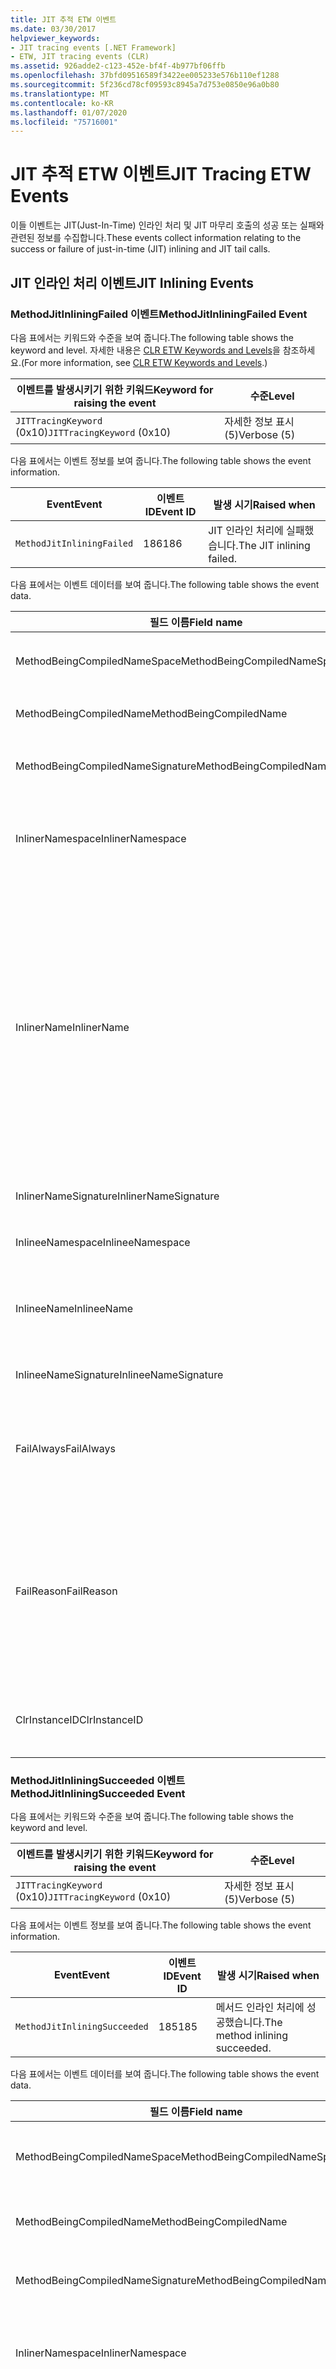 ```yaml
---
title: JIT 추적 ETW 이벤트
ms.date: 03/30/2017
helpviewer_keywords:
- JIT tracing events [.NET Framework]
- ETW, JIT tracing events (CLR)
ms.assetid: 926adde2-c123-452e-bf4f-4b977bf06ffb
ms.openlocfilehash: 37bfd09516589f3422ee005233e576b110ef1288
ms.sourcegitcommit: 5f236cd78cf09593c8945a7d753e0850e96a0b80
ms.translationtype: MT
ms.contentlocale: ko-KR
ms.lasthandoff: 01/07/2020
ms.locfileid: "75716001"
---
```

# <a name="jit-tracing-etw-events"></a><span data-ttu-id="551b5-102">JIT 추적 ETW 이벤트</span><span class="sxs-lookup"><span data-stu-id="551b5-102">JIT Tracing ETW Events</span></span>
<span data-ttu-id="551b5-103">이들 이벤트는 JIT(Just-In-Time) 인라인 처리 및 JIT 마무리 호출의 성공 또는 실패와 관련된 정보를 수집합니다.</span><span class="sxs-lookup"><span data-stu-id="551b5-103">These events collect information relating to the success or failure of just-in-time (JIT) inlining and JIT tail calls.</span></span>

## <a name="jit-inlining-events"></a><span data-ttu-id="551b5-104">JIT 인라인 처리 이벤트</span><span class="sxs-lookup"><span data-stu-id="551b5-104">JIT Inlining Events</span></span>

### <a name="methodjitinliningfailed-event"></a><span data-ttu-id="551b5-105">MethodJitInliningFailed 이벤트</span><span class="sxs-lookup"><span data-stu-id="551b5-105">MethodJitInliningFailed Event</span></span>
 <span data-ttu-id="551b5-106">다음 표에서는 키워드와 수준을 보여 줍니다.</span><span class="sxs-lookup"><span data-stu-id="551b5-106">The following table shows the keyword and level.</span></span> <span data-ttu-id="551b5-107">자세한 내용은 [CLR ETW Keywords and Levels](clr-etw-keywords-and-levels.md)을 참조하세요.</span><span class="sxs-lookup"><span data-stu-id="551b5-107">(For more information, see [CLR ETW Keywords and Levels](clr-etw-keywords-and-levels.md).)</span></span>  
  
|<span data-ttu-id="551b5-108">이벤트를 발생시키기 위한 키워드</span><span class="sxs-lookup"><span data-stu-id="551b5-108">Keyword for raising the event</span></span>|<span data-ttu-id="551b5-109">수준</span><span class="sxs-lookup"><span data-stu-id="551b5-109">Level</span></span>|  
|-----------------------------------|-----------|  
|<span data-ttu-id="551b5-110">`JITTracingKeyword` (0x10)</span><span class="sxs-lookup"><span data-stu-id="551b5-110">`JITTracingKeyword` (0x10)</span></span>|<span data-ttu-id="551b5-111">자세한 정보 표시(5)</span><span class="sxs-lookup"><span data-stu-id="551b5-111">Verbose (5)</span></span>|  
  
 <span data-ttu-id="551b5-112">다음 표에서는 이벤트 정보를 보여 줍니다.</span><span class="sxs-lookup"><span data-stu-id="551b5-112">The following table shows the event information.</span></span>  
  
|<span data-ttu-id="551b5-113">Event</span><span class="sxs-lookup"><span data-stu-id="551b5-113">Event</span></span>|<span data-ttu-id="551b5-114">이벤트 ID</span><span class="sxs-lookup"><span data-stu-id="551b5-114">Event ID</span></span>|<span data-ttu-id="551b5-115">발생 시기</span><span class="sxs-lookup"><span data-stu-id="551b5-115">Raised when</span></span>|  
|-----------|--------------|-----------------|  
|`MethodJitInliningFailed`|<span data-ttu-id="551b5-116">186</span><span class="sxs-lookup"><span data-stu-id="551b5-116">186</span></span>|<span data-ttu-id="551b5-117">JIT 인라인 처리에 실패했습니다.</span><span class="sxs-lookup"><span data-stu-id="551b5-117">The JIT inlining failed.</span></span>|  
  
 <span data-ttu-id="551b5-118">다음 표에서는 이벤트 데이터를 보여 줍니다.</span><span class="sxs-lookup"><span data-stu-id="551b5-118">The following table shows the event data.</span></span>  
  
|<span data-ttu-id="551b5-119">필드 이름</span><span class="sxs-lookup"><span data-stu-id="551b5-119">Field name</span></span>|<span data-ttu-id="551b5-120">데이터 형식</span><span class="sxs-lookup"><span data-stu-id="551b5-120">Data type</span></span>|<span data-ttu-id="551b5-121">설명</span><span class="sxs-lookup"><span data-stu-id="551b5-121">Description</span></span>|  
|----------------|---------------|-----------------|  
|<span data-ttu-id="551b5-122">MethodBeingCompiledNameSpace</span><span class="sxs-lookup"><span data-stu-id="551b5-122">MethodBeingCompiledNameSpace</span></span>|<span data-ttu-id="551b5-123">win:UnicodeString</span><span class="sxs-lookup"><span data-stu-id="551b5-123">win:UnicodeString</span></span>|<span data-ttu-id="551b5-124">컴파일되는 메서드의 네임스페이스입니다.</span><span class="sxs-lookup"><span data-stu-id="551b5-124">Namespace of the method that is being compiled.</span></span>|  
|<span data-ttu-id="551b5-125">MethodBeingCompiledName</span><span class="sxs-lookup"><span data-stu-id="551b5-125">MethodBeingCompiledName</span></span>|<span data-ttu-id="551b5-126">win:UnicodeString</span><span class="sxs-lookup"><span data-stu-id="551b5-126">win:UnicodeString</span></span>|<span data-ttu-id="551b5-127">컴파일되는 메서드의 이름입니다.</span><span class="sxs-lookup"><span data-stu-id="551b5-127">Name of the method that is being compiled.</span></span>|  
|<span data-ttu-id="551b5-128">MethodBeingCompiledNameSignature</span><span class="sxs-lookup"><span data-stu-id="551b5-128">MethodBeingCompiledNameSignature</span></span>|<span data-ttu-id="551b5-129">win:UnicodeString</span><span class="sxs-lookup"><span data-stu-id="551b5-129">win:UnicodeString</span></span>|<span data-ttu-id="551b5-130">컴파일되는 메서드의 서명입니다.</span><span class="sxs-lookup"><span data-stu-id="551b5-130">Signature of the method that is being compiled.</span></span>|  
|<span data-ttu-id="551b5-131">InlinerNamespace</span><span class="sxs-lookup"><span data-stu-id="551b5-131">InlinerNamespace</span></span>|<span data-ttu-id="551b5-132">win:UnicodeString</span><span class="sxs-lookup"><span data-stu-id="551b5-132">win:UnicodeString</span></span>|<span data-ttu-id="551b5-133">JIT 컴파일러가 코드를 생성할 메서드의 네임스페이스입니다.</span><span class="sxs-lookup"><span data-stu-id="551b5-133">The namespace of the method the JIT compiler is trying to generate code for.</span></span>|  
|<span data-ttu-id="551b5-134">InlinerName</span><span class="sxs-lookup"><span data-stu-id="551b5-134">InlinerName</span></span>|<span data-ttu-id="551b5-135">win:UnicodeString</span><span class="sxs-lookup"><span data-stu-id="551b5-135">win:UnicodeString</span></span>|<span data-ttu-id="551b5-136">컴파일러가 코드를 생성할 메서드의 이름입니다.</span><span class="sxs-lookup"><span data-stu-id="551b5-136">The name of the method the compiler is attempting to generate code for.</span></span> <span data-ttu-id="551b5-137">컴파일러가 `MethodBeingCompiledName` 에 대한 호출을 생성하는 대신 코드를 `MethodBeingCompiledName` 으로 인라인 처리하려고 하면 이름이 `InlinerName`과 같지 않을 수 있습니다.</span><span class="sxs-lookup"><span data-stu-id="551b5-137">This might not be the same as `MethodBeingCompiledName` if the compiler is attempting to inline code into `MethodBeingCompiledName` instead of generating a call to `InlinerName`.</span></span>|  
|<span data-ttu-id="551b5-138">InlinerNameSignature</span><span class="sxs-lookup"><span data-stu-id="551b5-138">InlinerNameSignature</span></span>|<span data-ttu-id="551b5-139">win:UnicodeString</span><span class="sxs-lookup"><span data-stu-id="551b5-139">win:UnicodeString</span></span>|<span data-ttu-id="551b5-140">인라인 처리자에 대한 서명입니다.</span><span class="sxs-lookup"><span data-stu-id="551b5-140">The signature for the inliner.</span></span>|  
|<span data-ttu-id="551b5-141">InlineeNamespace</span><span class="sxs-lookup"><span data-stu-id="551b5-141">InlineeNamespace</span></span>|<span data-ttu-id="551b5-142">win:UnicodeString</span><span class="sxs-lookup"><span data-stu-id="551b5-142">win:UnicodeString</span></span>|<span data-ttu-id="551b5-143">인라인 대상의 네임스페이스입니다.</span><span class="sxs-lookup"><span data-stu-id="551b5-143">The namespace of the inlinee.</span></span>|  
|<span data-ttu-id="551b5-144">InlineeName</span><span class="sxs-lookup"><span data-stu-id="551b5-144">InlineeName</span></span>|<span data-ttu-id="551b5-145">win:UnicodeString</span><span class="sxs-lookup"><span data-stu-id="551b5-145">win:UnicodeString</span></span>|<span data-ttu-id="551b5-146">컴파일러가 인라인 처리하려고 하는 메서드입니다(호출을 생성하지 않음).</span><span class="sxs-lookup"><span data-stu-id="551b5-146">The method the compiler is trying to inline (not generate a call to).</span></span>|  
|<span data-ttu-id="551b5-147">InlineeNameSignature</span><span class="sxs-lookup"><span data-stu-id="551b5-147">InlineeNameSignature</span></span>|<span data-ttu-id="551b5-148">win:UnicodeString</span><span class="sxs-lookup"><span data-stu-id="551b5-148">win:UnicodeString</span></span>|<span data-ttu-id="551b5-149">인라인 대상에 대한 서명입니다.</span><span class="sxs-lookup"><span data-stu-id="551b5-149">The signature for the inlinee.</span></span>|  
|<span data-ttu-id="551b5-150">FailAlways</span><span class="sxs-lookup"><span data-stu-id="551b5-150">FailAlways</span></span>|<span data-ttu-id="551b5-151">win:Boolean</span><span class="sxs-lookup"><span data-stu-id="551b5-151">win:Boolean</span></span>|<span data-ttu-id="551b5-152">인라인 대상에 대한 인라인 처리가 항상 실패함을 JIT 컴파일러에 알리는 힌트입니다.</span><span class="sxs-lookup"><span data-stu-id="551b5-152">A hint to the JIT compiler that inlining will always fail for the inlinee.</span></span>|  
|<span data-ttu-id="551b5-153">FailReason</span><span class="sxs-lookup"><span data-stu-id="551b5-153">FailReason</span></span>|<span data-ttu-id="551b5-154">win:UnicodeString</span><span class="sxs-lookup"><span data-stu-id="551b5-154">win:UnicodeString</span></span>|<span data-ttu-id="551b5-155">INLINE_NEVER는 어떤 다른 이유로 인라인 처리가 실패할 것으로 확인된 이전 인라인 처리 시도를 의미합니다. 이외의 경우는 자유 형식 텍스트입니다.</span><span class="sxs-lookup"><span data-stu-id="551b5-155">INLINE_NEVER means a previous inlining attempt determined that inlining will never succeed for some other reason; otherwise, free-form text.</span></span>|  
|<span data-ttu-id="551b5-156">ClrInstanceID</span><span class="sxs-lookup"><span data-stu-id="551b5-156">ClrInstanceID</span></span>|<span data-ttu-id="551b5-157">win:UnicodeString</span><span class="sxs-lookup"><span data-stu-id="551b5-157">win:UnicodeString</span></span>|<span data-ttu-id="551b5-158">CLR 또는 CoreCLR 인스턴스에 대한 고유 ID입니다.</span><span class="sxs-lookup"><span data-stu-id="551b5-158">Unique ID for the instance of CLR or CoreCLR.</span></span>|  
  
### <a name="methodjitinliningsucceeded-event"></a><span data-ttu-id="551b5-159">MethodJitInliningSucceeded 이벤트</span><span class="sxs-lookup"><span data-stu-id="551b5-159">MethodJitInliningSucceeded Event</span></span>  
 <span data-ttu-id="551b5-160">다음 표에서는 키워드와 수준을 보여 줍니다.</span><span class="sxs-lookup"><span data-stu-id="551b5-160">The following table shows the keyword and level.</span></span>  
  
|<span data-ttu-id="551b5-161">이벤트를 발생시키기 위한 키워드</span><span class="sxs-lookup"><span data-stu-id="551b5-161">Keyword for raising the event</span></span>|<span data-ttu-id="551b5-162">수준</span><span class="sxs-lookup"><span data-stu-id="551b5-162">Level</span></span>|  
|-----------------------------------|-----------|  
|<span data-ttu-id="551b5-163">`JITTracingKeyword` (0x10)</span><span class="sxs-lookup"><span data-stu-id="551b5-163">`JITTracingKeyword` (0x10)</span></span>|<span data-ttu-id="551b5-164">자세한 정보 표시(5)</span><span class="sxs-lookup"><span data-stu-id="551b5-164">Verbose (5)</span></span>|  
  
 <span data-ttu-id="551b5-165">다음 표에서는 이벤트 정보를 보여 줍니다.</span><span class="sxs-lookup"><span data-stu-id="551b5-165">The following table shows the event information.</span></span>  
  
|<span data-ttu-id="551b5-166">Event</span><span class="sxs-lookup"><span data-stu-id="551b5-166">Event</span></span>|<span data-ttu-id="551b5-167">이벤트 ID</span><span class="sxs-lookup"><span data-stu-id="551b5-167">Event ID</span></span>|<span data-ttu-id="551b5-168">발생 시기</span><span class="sxs-lookup"><span data-stu-id="551b5-168">Raised when</span></span>|  
|-----------|--------------|-----------------|  
|`MethodJitInliningSucceeded`|<span data-ttu-id="551b5-169">185</span><span class="sxs-lookup"><span data-stu-id="551b5-169">185</span></span>|<span data-ttu-id="551b5-170">메서드 인라인 처리에 성공했습니다.</span><span class="sxs-lookup"><span data-stu-id="551b5-170">The method inlining succeeded.</span></span>|  
  
 <span data-ttu-id="551b5-171">다음 표에서는 이벤트 데이터를 보여 줍니다.</span><span class="sxs-lookup"><span data-stu-id="551b5-171">The following table shows the event data.</span></span>  
  
|<span data-ttu-id="551b5-172">필드 이름</span><span class="sxs-lookup"><span data-stu-id="551b5-172">Field name</span></span>|<span data-ttu-id="551b5-173">데이터 형식</span><span class="sxs-lookup"><span data-stu-id="551b5-173">Data type</span></span>|<span data-ttu-id="551b5-174">설명</span><span class="sxs-lookup"><span data-stu-id="551b5-174">Description</span></span>|  
|----------------|---------------|-----------------|  
|<span data-ttu-id="551b5-175">MethodBeingCompiledNameSpace</span><span class="sxs-lookup"><span data-stu-id="551b5-175">MethodBeingCompiledNameSpace</span></span>|<span data-ttu-id="551b5-176">win:UnicodeString</span><span class="sxs-lookup"><span data-stu-id="551b5-176">win:UnicodeString</span></span>|<span data-ttu-id="551b5-177">컴파일되는 메서드의 네임스페이스입니다.</span><span class="sxs-lookup"><span data-stu-id="551b5-177">The namespace of the method that is being compiled.</span></span>|  
|<span data-ttu-id="551b5-178">MethodBeingCompiledName</span><span class="sxs-lookup"><span data-stu-id="551b5-178">MethodBeingCompiledName</span></span>|<span data-ttu-id="551b5-179">win:UnicodeString</span><span class="sxs-lookup"><span data-stu-id="551b5-179">win:UnicodeString</span></span>|<span data-ttu-id="551b5-180">컴파일되는 메서드의 이름입니다.</span><span class="sxs-lookup"><span data-stu-id="551b5-180">The name of the method being that is compiled.</span></span>|  
|<span data-ttu-id="551b5-181">MethodBeingCompiledNameSignature</span><span class="sxs-lookup"><span data-stu-id="551b5-181">MethodBeingCompiledNameSignature</span></span>|<span data-ttu-id="551b5-182">win:UnicodeString</span><span class="sxs-lookup"><span data-stu-id="551b5-182">win:UnicodeString</span></span>|<span data-ttu-id="551b5-183">컴파일되는 메서드의 서명입니다.</span><span class="sxs-lookup"><span data-stu-id="551b5-183">The signature of the method that is being compiled.</span></span>|  
|<span data-ttu-id="551b5-184">InlinerNamespace</span><span class="sxs-lookup"><span data-stu-id="551b5-184">InlinerNamespace</span></span>|<span data-ttu-id="551b5-185">win:UnicodeString</span><span class="sxs-lookup"><span data-stu-id="551b5-185">win:UnicodeString</span></span>|<span data-ttu-id="551b5-186">JIT 컴파일러가 코드를 생성할 메서드의 네임스페이스입니다.</span><span class="sxs-lookup"><span data-stu-id="551b5-186">The namespace of the method the JIT compiler is attempting to generate code for.</span></span>|  
|<span data-ttu-id="551b5-187">InlinerName</span><span class="sxs-lookup"><span data-stu-id="551b5-187">InlinerName</span></span>|<span data-ttu-id="551b5-188">win:UnicodeString</span><span class="sxs-lookup"><span data-stu-id="551b5-188">win:UnicodeString</span></span>|<span data-ttu-id="551b5-189">컴파일러가 코드를 생성할 메서드의 이름입니다.</span><span class="sxs-lookup"><span data-stu-id="551b5-189">The name of the method the compiler is attempting to generate code for.</span></span> <span data-ttu-id="551b5-190">컴파일러가 `MethodBeingCompiledName` 에 대한 호출을 생성하는 대신 코드를 `MethodBeingCompiledName` 으로 인라인 처리하려고 하면 이름이 `InlinerName`과 같지 않을 수 있습니다.</span><span class="sxs-lookup"><span data-stu-id="551b5-190">This might not be the same as `MethodBeingCompiledName` if the compiler is attempting to inline code into `MethodBeingCompiledName` instead of generating a call to `InlinerName`.</span></span>|  
|<span data-ttu-id="551b5-191">InlinerNameSignature</span><span class="sxs-lookup"><span data-stu-id="551b5-191">InlinerNameSignature</span></span>|<span data-ttu-id="551b5-192">win:UnicodeString</span><span class="sxs-lookup"><span data-stu-id="551b5-192">win:UnicodeString</span></span>|<span data-ttu-id="551b5-193">인라인 처리자에 대한 서명입니다.</span><span class="sxs-lookup"><span data-stu-id="551b5-193">The signature for the inliner.</span></span>|  
|<span data-ttu-id="551b5-194">InlineeNamespace</span><span class="sxs-lookup"><span data-stu-id="551b5-194">InlineeNamespace</span></span>|<span data-ttu-id="551b5-195">win:UnicodeString</span><span class="sxs-lookup"><span data-stu-id="551b5-195">win:UnicodeString</span></span>|<span data-ttu-id="551b5-196">인라인 대상의 네임스페이스입니다.</span><span class="sxs-lookup"><span data-stu-id="551b5-196">The namespace of the inlinee.</span></span>|  
|<span data-ttu-id="551b5-197">InlineeName</span><span class="sxs-lookup"><span data-stu-id="551b5-197">InlineeName</span></span>|<span data-ttu-id="551b5-198">win:UnicodeString</span><span class="sxs-lookup"><span data-stu-id="551b5-198">win:UnicodeString</span></span>|<span data-ttu-id="551b5-199">컴파일러가 인라인 처리하려고 하는 메서드입니다(호출을 생성하지 않음).</span><span class="sxs-lookup"><span data-stu-id="551b5-199">The method the compiler is trying to inline (not generate a call to).</span></span>|  
|<span data-ttu-id="551b5-200">InlineeNameSignature</span><span class="sxs-lookup"><span data-stu-id="551b5-200">InlineeNameSignature</span></span>|<span data-ttu-id="551b5-201">win:UnicodeString</span><span class="sxs-lookup"><span data-stu-id="551b5-201">win:UnicodeString</span></span>|<span data-ttu-id="551b5-202">인라인 대상에 대한 서명입니다.</span><span class="sxs-lookup"><span data-stu-id="551b5-202">The signature for the inlinee.</span></span>|  
|<span data-ttu-id="551b5-203">ClrInstanceID</span><span class="sxs-lookup"><span data-stu-id="551b5-203">ClrInstanceID</span></span>|<span data-ttu-id="551b5-204">win:UInt16</span><span class="sxs-lookup"><span data-stu-id="551b5-204">win:UInt16</span></span>|<span data-ttu-id="551b5-205">CLR 또는 CoreCLR 인스턴스에 대한 고유 ID입니다.</span><span class="sxs-lookup"><span data-stu-id="551b5-205">Unique ID for the instance of CLR or CoreCLR.</span></span>|  

## <a name="jit-tail-call-events"></a><span data-ttu-id="551b5-206">JIT 마무리 호출 이벤트</span><span class="sxs-lookup"><span data-stu-id="551b5-206">JIT Tail Call Events</span></span>  
  
### <a name="methodjittailcallfailed-event"></a><span data-ttu-id="551b5-207">MethodJITTailCallFailed 이벤트</span><span class="sxs-lookup"><span data-stu-id="551b5-207">MethodJITTailCallFailed Event</span></span>  
 <span data-ttu-id="551b5-208">다음 표에서는 키워드와 수준을 보여 줍니다.</span><span class="sxs-lookup"><span data-stu-id="551b5-208">The following table shows the keyword and level.</span></span>  
  
|<span data-ttu-id="551b5-209">이벤트를 발생시키기 위한 키워드</span><span class="sxs-lookup"><span data-stu-id="551b5-209">Keyword for raising the event</span></span>|<span data-ttu-id="551b5-210">수준</span><span class="sxs-lookup"><span data-stu-id="551b5-210">Level</span></span>|  
|-----------------------------------|-----------|  
|<span data-ttu-id="551b5-211">`JITTracingKeyword` (0x10)</span><span class="sxs-lookup"><span data-stu-id="551b5-211">`JITTracingKeyword` (0x10)</span></span>|<span data-ttu-id="551b5-212">자세한 정보 표시(5)</span><span class="sxs-lookup"><span data-stu-id="551b5-212">Verbose (5)</span></span>|  
  
 <span data-ttu-id="551b5-213">다음 표에서는 이벤트 정보를 보여 줍니다.</span><span class="sxs-lookup"><span data-stu-id="551b5-213">The following table shows the event information.</span></span>  
  
|<span data-ttu-id="551b5-214">Event</span><span class="sxs-lookup"><span data-stu-id="551b5-214">Event</span></span>|<span data-ttu-id="551b5-215">이벤트 ID</span><span class="sxs-lookup"><span data-stu-id="551b5-215">Event ID</span></span>|<span data-ttu-id="551b5-216">발생 시기</span><span class="sxs-lookup"><span data-stu-id="551b5-216">Raised when</span></span>|  
|-----------|--------------|-----------------|  
|`MethodJitTailCallFailed`|<span data-ttu-id="551b5-217">189</span><span class="sxs-lookup"><span data-stu-id="551b5-217">189</span></span>|<span data-ttu-id="551b5-218">메서드 마무리 호출에 실패했습니다.</span><span class="sxs-lookup"><span data-stu-id="551b5-218">The method tail call failed.</span></span>|  
  
 <span data-ttu-id="551b5-219">다음 표에서는 이벤트 데이터를 보여 줍니다.</span><span class="sxs-lookup"><span data-stu-id="551b5-219">The following table shows the event data.</span></span>  
  
|<span data-ttu-id="551b5-220">필드 이름</span><span class="sxs-lookup"><span data-stu-id="551b5-220">Field name</span></span>|<span data-ttu-id="551b5-221">데이터 형식</span><span class="sxs-lookup"><span data-stu-id="551b5-221">Data type</span></span>|<span data-ttu-id="551b5-222">설명</span><span class="sxs-lookup"><span data-stu-id="551b5-222">Description</span></span>|  
|----------------|---------------|-----------------|  
|<span data-ttu-id="551b5-223">MethodBeingCompiledNameSpace</span><span class="sxs-lookup"><span data-stu-id="551b5-223">MethodBeingCompiledNameSpace</span></span>|<span data-ttu-id="551b5-224">win:UnicodeString</span><span class="sxs-lookup"><span data-stu-id="551b5-224">win:UnicodeString</span></span>|<span data-ttu-id="551b5-225">컴파일되는 메서드의 네임스페이스입니다.</span><span class="sxs-lookup"><span data-stu-id="551b5-225">Namespace of the method that is being compiled.</span></span>|  
|<span data-ttu-id="551b5-226">MethodBeingCompiledName</span><span class="sxs-lookup"><span data-stu-id="551b5-226">MethodBeingCompiledName</span></span>|<span data-ttu-id="551b5-227">win:UnicodeString</span><span class="sxs-lookup"><span data-stu-id="551b5-227">win:UnicodeString</span></span>|<span data-ttu-id="551b5-228">컴파일되는 메서드의 이름입니다.</span><span class="sxs-lookup"><span data-stu-id="551b5-228">Name of the method that is being compiled.</span></span>|  
|<span data-ttu-id="551b5-229">MethodBeingCompiledNameSignature</span><span class="sxs-lookup"><span data-stu-id="551b5-229">MethodBeingCompiledNameSignature</span></span>|<span data-ttu-id="551b5-230">win:UnicodeString</span><span class="sxs-lookup"><span data-stu-id="551b5-230">win:UnicodeString</span></span>|<span data-ttu-id="551b5-231">컴파일되는 메서드의 서명입니다.</span><span class="sxs-lookup"><span data-stu-id="551b5-231">Signature of the method that is being compiled.</span></span>|  
|<span data-ttu-id="551b5-232">CallerNamespace</span><span class="sxs-lookup"><span data-stu-id="551b5-232">CallerNamespace</span></span>|<span data-ttu-id="551b5-233">win:UnicodeString</span><span class="sxs-lookup"><span data-stu-id="551b5-233">win:UnicodeString</span></span>|<span data-ttu-id="551b5-234">JIT 컴파일러가 코드를 생성할 메서드의 네임스페이스입니다.</span><span class="sxs-lookup"><span data-stu-id="551b5-234">The namespace of the method the JIT compiler is attempting to generate code for.</span></span>|  
|<span data-ttu-id="551b5-235">CallerName</span><span class="sxs-lookup"><span data-stu-id="551b5-235">CallerName</span></span>|<span data-ttu-id="551b5-236">win:UnicodeString</span><span class="sxs-lookup"><span data-stu-id="551b5-236">win:UnicodeString</span></span>|<span data-ttu-id="551b5-237">컴파일러가 코드를 생성할 메서드의 이름입니다.</span><span class="sxs-lookup"><span data-stu-id="551b5-237">The name of the method the compiler is attempting to generate code for.</span></span>|  
|<span data-ttu-id="551b5-238">CallerNameSignature</span><span class="sxs-lookup"><span data-stu-id="551b5-238">CallerNameSignature</span></span>|<span data-ttu-id="551b5-239">win:UnicodeString</span><span class="sxs-lookup"><span data-stu-id="551b5-239">win:UnicodeString</span></span>|<span data-ttu-id="551b5-240">호출자에 대한 서명입니다.</span><span class="sxs-lookup"><span data-stu-id="551b5-240">The signature for the caller.</span></span>|  
|<span data-ttu-id="551b5-241">CalleeNamespace</span><span class="sxs-lookup"><span data-stu-id="551b5-241">CalleeNamespace</span></span>|<span data-ttu-id="551b5-242">win:UnicodeString</span><span class="sxs-lookup"><span data-stu-id="551b5-242">win:UnicodeString</span></span>|<span data-ttu-id="551b5-243">호출 수신자의 네임스페이스입니다.</span><span class="sxs-lookup"><span data-stu-id="551b5-243">The namespace of the callee.</span></span>|  
|<span data-ttu-id="551b5-244">CalleeName</span><span class="sxs-lookup"><span data-stu-id="551b5-244">CalleeName</span></span>|<span data-ttu-id="551b5-245">win:UnicodeString</span><span class="sxs-lookup"><span data-stu-id="551b5-245">win:UnicodeString</span></span>|<span data-ttu-id="551b5-246">컴파일러가 마무리 호출하려고 하는 메서드입니다(호출을 생성하지 않음).</span><span class="sxs-lookup"><span data-stu-id="551b5-246">The method the compiler is trying to tail call (not generate a call to).</span></span>|  
|<span data-ttu-id="551b5-247">CalleeNameSignature</span><span class="sxs-lookup"><span data-stu-id="551b5-247">CalleeNameSignature</span></span>|<span data-ttu-id="551b5-248">win:UnicodeString</span><span class="sxs-lookup"><span data-stu-id="551b5-248">win:UnicodeString</span></span>|<span data-ttu-id="551b5-249">호출자 수신자에 대한 서명입니다.</span><span class="sxs-lookup"><span data-stu-id="551b5-249">The signature for the callee.</span></span>|  
|<span data-ttu-id="551b5-250">TailPrefix</span><span class="sxs-lookup"><span data-stu-id="551b5-250">TailPrefix</span></span>|<span data-ttu-id="551b5-251">win:Boolean</span><span class="sxs-lookup"><span data-stu-id="551b5-251">win:Boolean</span></span>|<span data-ttu-id="551b5-252">마무리 호출에 대한 접두사입니다.</span><span class="sxs-lookup"><span data-stu-id="551b5-252">The prefix for the tail call</span></span>|  
|<span data-ttu-id="551b5-253">FailReason</span><span class="sxs-lookup"><span data-stu-id="551b5-253">FailReason</span></span>|<span data-ttu-id="551b5-254">win:UnicodeString</span><span class="sxs-lookup"><span data-stu-id="551b5-254">win:UnicodeString</span></span>|<span data-ttu-id="551b5-255">마무리 호출이 실패한 이유입니다.</span><span class="sxs-lookup"><span data-stu-id="551b5-255">The reason the tail call failed.</span></span>|  
|<span data-ttu-id="551b5-256">ClrInstanceID</span><span class="sxs-lookup"><span data-stu-id="551b5-256">ClrInstanceID</span></span>|<span data-ttu-id="551b5-257">win:UInt16</span><span class="sxs-lookup"><span data-stu-id="551b5-257">win:UInt16</span></span>|<span data-ttu-id="551b5-258">CLR 또는 CoreCLR 인스턴스에 대한 고유 ID입니다.</span><span class="sxs-lookup"><span data-stu-id="551b5-258">Unique ID for the instance of CLR or CoreCLR.</span></span>|  
  
### <a name="methodjittailcallsucceeded-event"></a><span data-ttu-id="551b5-259">MethodJITTailCallSucceeded 이벤트</span><span class="sxs-lookup"><span data-stu-id="551b5-259">MethodJITTailCallSucceeded Event</span></span>  
 <span data-ttu-id="551b5-260">다음 표에서는 키워드와 수준을 보여 줍니다.</span><span class="sxs-lookup"><span data-stu-id="551b5-260">The following table shows the keyword and level.</span></span>  
  
|<span data-ttu-id="551b5-261">이벤트를 발생시키기 위한 키워드</span><span class="sxs-lookup"><span data-stu-id="551b5-261">Keyword for raising the event</span></span>|<span data-ttu-id="551b5-262">수준</span><span class="sxs-lookup"><span data-stu-id="551b5-262">Level</span></span>|  
|-----------------------------------|-----------|  
|<span data-ttu-id="551b5-263">`JITTracingKeyword` (0x10)</span><span class="sxs-lookup"><span data-stu-id="551b5-263">`JITTracingKeyword` (0x10)</span></span>|<span data-ttu-id="551b5-264">자세한 정보 표시(5)</span><span class="sxs-lookup"><span data-stu-id="551b5-264">Verbose (5)</span></span>|  
  
 <span data-ttu-id="551b5-265">다음 표에서는 이벤트 정보를 보여 줍니다.</span><span class="sxs-lookup"><span data-stu-id="551b5-265">The following table shows the event information.</span></span>  
  
|<span data-ttu-id="551b5-266">Event</span><span class="sxs-lookup"><span data-stu-id="551b5-266">Event</span></span>|<span data-ttu-id="551b5-267">이벤트 ID</span><span class="sxs-lookup"><span data-stu-id="551b5-267">Event ID</span></span>|<span data-ttu-id="551b5-268">발생 시기</span><span class="sxs-lookup"><span data-stu-id="551b5-268">Raised when</span></span>|  
|-----------|--------------|-----------------|  
|`MethodJitTailCallSucceeded`|<span data-ttu-id="551b5-269">188</span><span class="sxs-lookup"><span data-stu-id="551b5-269">188</span></span>|<span data-ttu-id="551b5-270">메서드 마무리 호출에 성공했습니다.</span><span class="sxs-lookup"><span data-stu-id="551b5-270">The method tail call succeeded.</span></span>|  
  
 <span data-ttu-id="551b5-271">다음 표에서는 이벤트 데이터를 보여 줍니다.</span><span class="sxs-lookup"><span data-stu-id="551b5-271">The following table shows the event data.</span></span>  
  
|<span data-ttu-id="551b5-272">필드 이름</span><span class="sxs-lookup"><span data-stu-id="551b5-272">Field name</span></span>|<span data-ttu-id="551b5-273">데이터 형식</span><span class="sxs-lookup"><span data-stu-id="551b5-273">Data type</span></span>|<span data-ttu-id="551b5-274">설명</span><span class="sxs-lookup"><span data-stu-id="551b5-274">Description</span></span>|  
|----------------|---------------|-----------------|  
|<span data-ttu-id="551b5-275">MethodBeingCompiledNameSpace</span><span class="sxs-lookup"><span data-stu-id="551b5-275">MethodBeingCompiledNameSpace</span></span>|<span data-ttu-id="551b5-276">win:UnicodeString</span><span class="sxs-lookup"><span data-stu-id="551b5-276">win:UnicodeString</span></span>|<span data-ttu-id="551b5-277">컴파일되는 메서드의 네임스페이스입니다.</span><span class="sxs-lookup"><span data-stu-id="551b5-277">Namespace of the method that is being compiled.</span></span>|  
|<span data-ttu-id="551b5-278">MethodBeingCompiledName</span><span class="sxs-lookup"><span data-stu-id="551b5-278">MethodBeingCompiledName</span></span>|<span data-ttu-id="551b5-279">win:UnicodeString</span><span class="sxs-lookup"><span data-stu-id="551b5-279">win:UnicodeString</span></span>|<span data-ttu-id="551b5-280">컴파일되는 메서드의 이름입니다.</span><span class="sxs-lookup"><span data-stu-id="551b5-280">Name of the method that is being compiled.</span></span>|  
|<span data-ttu-id="551b5-281">MethodBeingCompiledNameSignature</span><span class="sxs-lookup"><span data-stu-id="551b5-281">MethodBeingCompiledNameSignature</span></span>|<span data-ttu-id="551b5-282">win:UnicodeString</span><span class="sxs-lookup"><span data-stu-id="551b5-282">win:UnicodeString</span></span>|<span data-ttu-id="551b5-283">컴파일되는 메서드의 서명입니다.</span><span class="sxs-lookup"><span data-stu-id="551b5-283">Signature of the method that is being compiled.</span></span>|  
|<span data-ttu-id="551b5-284">CallerNamespace</span><span class="sxs-lookup"><span data-stu-id="551b5-284">CallerNamespace</span></span>|<span data-ttu-id="551b5-285">win:UnicodeString</span><span class="sxs-lookup"><span data-stu-id="551b5-285">win:UnicodeString</span></span>|<span data-ttu-id="551b5-286">JIT 컴파일러가 코드를 생성할 메서드의 네임스페이스입니다.</span><span class="sxs-lookup"><span data-stu-id="551b5-286">The namespace of the method the JIT compiler is attempting to generate code for.</span></span>|  
|<span data-ttu-id="551b5-287">CallerName</span><span class="sxs-lookup"><span data-stu-id="551b5-287">CallerName</span></span>|<span data-ttu-id="551b5-288">win:UnicodeString</span><span class="sxs-lookup"><span data-stu-id="551b5-288">win:UnicodeString</span></span>|<span data-ttu-id="551b5-289">컴파일러가 코드를 생성할 메서드의 이름입니다.</span><span class="sxs-lookup"><span data-stu-id="551b5-289">The name of the method the compiler is attempting to generate code for.</span></span>|  
|<span data-ttu-id="551b5-290">CallerNameSignature</span><span class="sxs-lookup"><span data-stu-id="551b5-290">CallerNameSignature</span></span>|<span data-ttu-id="551b5-291">win:UnicodeString</span><span class="sxs-lookup"><span data-stu-id="551b5-291">win:UnicodeString</span></span>|<span data-ttu-id="551b5-292">호출자에 대한 서명입니다.</span><span class="sxs-lookup"><span data-stu-id="551b5-292">The signature for the caller.</span></span>|  
|<span data-ttu-id="551b5-293">CalleeNamespace</span><span class="sxs-lookup"><span data-stu-id="551b5-293">CalleeNamespace</span></span>|<span data-ttu-id="551b5-294">win:UnicodeString</span><span class="sxs-lookup"><span data-stu-id="551b5-294">win:UnicodeString</span></span>|<span data-ttu-id="551b5-295">호출 수신자의 네임스페이스입니다.</span><span class="sxs-lookup"><span data-stu-id="551b5-295">The namespace of the callee.</span></span>|  
|<span data-ttu-id="551b5-296">CalleeName</span><span class="sxs-lookup"><span data-stu-id="551b5-296">CalleeName</span></span>|<span data-ttu-id="551b5-297">win:UnicodeString</span><span class="sxs-lookup"><span data-stu-id="551b5-297">win:UnicodeString</span></span>|<span data-ttu-id="551b5-298">컴파일러가 마무리 호출하려고 하는 메서드입니다(호출을 생성하지 않음).</span><span class="sxs-lookup"><span data-stu-id="551b5-298">The method the compiler is trying to tail call (not generate a call to).</span></span>|  
|<span data-ttu-id="551b5-299">CalleeNameSignature</span><span class="sxs-lookup"><span data-stu-id="551b5-299">CalleeNameSignature</span></span>|<span data-ttu-id="551b5-300">win:UnicodeString</span><span class="sxs-lookup"><span data-stu-id="551b5-300">win:UnicodeString</span></span>|<span data-ttu-id="551b5-301">호출자 수신자에 대한 서명입니다.</span><span class="sxs-lookup"><span data-stu-id="551b5-301">The signature for the callee.</span></span>|  
|<span data-ttu-id="551b5-302">TailPrefix</span><span class="sxs-lookup"><span data-stu-id="551b5-302">TailPrefix</span></span>|<span data-ttu-id="551b5-303">win:Boolean</span><span class="sxs-lookup"><span data-stu-id="551b5-303">win:Boolean</span></span>|<span data-ttu-id="551b5-304">마무리 호출에 대한 접두사입니다.</span><span class="sxs-lookup"><span data-stu-id="551b5-304">The prefix for the tail call.</span></span>|  
|<span data-ttu-id="551b5-305">TailCallType</span><span class="sxs-lookup"><span data-stu-id="551b5-305">TailCallType</span></span>|<span data-ttu-id="551b5-306">win:UnicodeString</span><span class="sxs-lookup"><span data-stu-id="551b5-306">win:UnicodeString</span></span>|<span data-ttu-id="551b5-307">마무리 호출의 형식입니다.</span><span class="sxs-lookup"><span data-stu-id="551b5-307">The type of the tail call.</span></span>|  
|<span data-ttu-id="551b5-308">ClrInstanceID</span><span class="sxs-lookup"><span data-stu-id="551b5-308">ClrInstanceID</span></span>|<span data-ttu-id="551b5-309">win:UInt16</span><span class="sxs-lookup"><span data-stu-id="551b5-309">win:UInt16</span></span>|<span data-ttu-id="551b5-310">CLR 또는 CoreCLR 인스턴스에 대한 고유 ID입니다.</span><span class="sxs-lookup"><span data-stu-id="551b5-310">Unique ID for the instance of CLR or CoreCLR.</span></span>|  
  
## <a name="see-also"></a><span data-ttu-id="551b5-311">참조</span><span class="sxs-lookup"><span data-stu-id="551b5-311">See also</span></span>

- [<span data-ttu-id="551b5-312">CLR ETW 이벤트</span><span class="sxs-lookup"><span data-stu-id="551b5-312">CLR ETW Events</span></span>](clr-etw-events.md)
